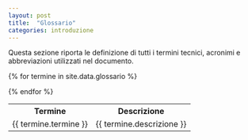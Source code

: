 ```yaml
---
layout: post
title:  "Glossario"
categories: introduzione
---
```


Questa sezione riporta le definizione di tutti i termini tecnici, acronimi e abbreviazioni utilizzati nel documento.

<table class="table table-bordered">
<tr>
    <th>Termine</th>
    <th>Descrizione</t>
</tr>

{% for termine in site.data.glossario %}
<tr>    
<td>{{ termine.termine }}</td>
<td>{{ termine.descrizione }}</td>
</tr>
{% endfor %}
</table>